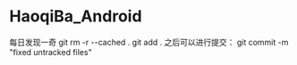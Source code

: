 # HaoqiBa_Android
每日发现一奇
git rm -r --cached . git add . 之后可以进行提交： git commit -m "fixed untracked files"
